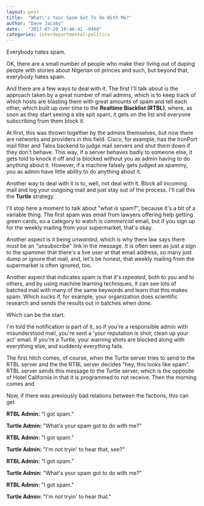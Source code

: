 ```yaml
---
layout: post
title:  "What\'s Your Spam Got To Do With Me?"
author: "Dave Jacoby"
date:   "2017-07-28 10:46:41 -0400"
categories: interdepartmental-politics 
---
```

Everybody hates spam.

OK, there are a small number of people who make their living out of duping people with stories about Nigerian oil princes and such, but beyond that, everybody hates spam. 

And there are a few ways to deal with it. The first I'll talk about is the approach taken by a great number of mail admins, which is to keep track of which hosts are blasting them with great amounts of spam and tell each other, which built up over time to the **Realtime Blacklist (RTBL)**, where, as soon as they start seeing a site spit spam, it gets on the list and everyone subscribing from them block it.

At first, this was thrown together by the admins themselves, but now there are networks and providers in this field. Cisco, for example, has the IronPort mail filter and Talos backend to judge mail servers and shut them down if they don't behave. This way, if a server behaves badly to someone else, it gets told to knock it off and is blocked without you as admin having to do anything about it. However, if a machine falsely gets judged as spammy, you as admin have little ability to do anything about it.

Another way to deal with it is to, well, not deal with it. Block all incoming mail and log your outgoing mail and just stay out of the process. I'll call this the **Turtle** strategy. 

I'll stop here a moment to talk about "what *is* spam?", because it's a bit of a variable thing. The first spam was email from lawyers offering help getting green cards, so a category to watch is *commercial* email, but if you sign up for the weekly mailing from your supermarket, that's okay. 

Another aspect is it being *unwanted*, which is why there law says there must be an "unsubscribe" link in the message. It is often seen as just a sign to the spammer that there's a live user at that email address, so many just dump or ignore that mail, and, let's be honest, that weekly mailing from the supermarket is often ignored, too.

Another aspect that indicates spam is that it's *repeated*, both to you and to others, and by using machine learning techniques, it can see lots of batched mail with many of the same keywords and learn that this makes spam. Which sucks if, for example, your organization does scientific research and sends the results out in batches when done. 

Which can be the start.

I'm told the notification is part of it, so if you're a responsible admin with misunderstood mail, you're sent a 'your reputation is shot; clean up your act' email. If you're a Turtle, your warning shots are blocked along with everything else, and suddenly everything fails.

The first hitch comes, of course, when the Turtle server tries to send to the RTBL server and the the RTBL server decides "hey, this looks like spam". RTBL server sends this message to the Turtle server, which is the opposite of Hotel California in that it is programmed to not receive. Then the morning comes and 




Now, if there was previously bad relations between the factions, this can get 

**RTBL Admin:** "I got spam."

**Turtle Admin:** "What's your spam got to do with me?"

**RTBL Admin:** "I got spam."

**Turtle Admin:** "I'm not tryin' to hear that, see?"

**RTBL Admin:** "I got spam."

**Turtle Admin:** "What's your spam got to do with me?"

**RTBL Admin:** "I got spam."

**Turtle Admin:** "I'm not tryin' to hear that."



[1]: https://open.spotify.com/track/4iAYo83eWlktjw97oebIal

